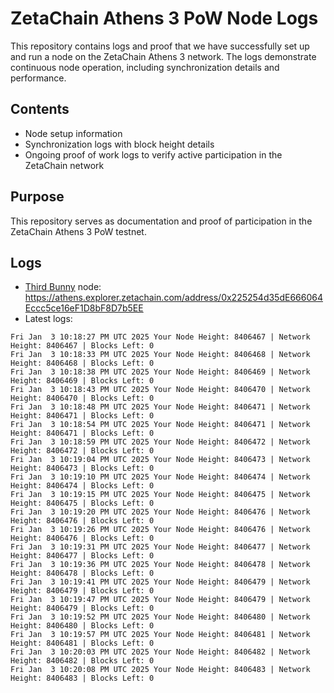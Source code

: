 # ZetaChain Athens 3 PoW Node Logs
This repository contains logs and proof that we have successfully set up and run a node on the ZetaChain Athens 3 network. The logs demonstrate continuous node operation, including synchronization details and performance.

## Contents
- Node setup information
- Synchronization logs with block height details
- Ongoing proof of work logs to verify active participation in the ZetaChain network

## Purpose
This repository serves as documentation and proof of participation in the ZetaChain Athens 3 PoW testnet.

## Logs

- [Third Bunny](https://thirdbunny.xyz/) node: https://athens.explorer.zetachain.com/address/0x225254d35dE666064Eccc5ce16eF1D8bF8D7b5EE
- Latest logs:
```
Fri Jan  3 10:18:27 PM UTC 2025 Your Node Height: 8406467 | Network Height: 8406467 | Blocks Left: 0
Fri Jan  3 10:18:33 PM UTC 2025 Your Node Height: 8406468 | Network Height: 8406468 | Blocks Left: 0
Fri Jan  3 10:18:38 PM UTC 2025 Your Node Height: 8406469 | Network Height: 8406469 | Blocks Left: 0
Fri Jan  3 10:18:43 PM UTC 2025 Your Node Height: 8406470 | Network Height: 8406470 | Blocks Left: 0
Fri Jan  3 10:18:48 PM UTC 2025 Your Node Height: 8406471 | Network Height: 8406471 | Blocks Left: 0
Fri Jan  3 10:18:54 PM UTC 2025 Your Node Height: 8406471 | Network Height: 8406471 | Blocks Left: 0
Fri Jan  3 10:18:59 PM UTC 2025 Your Node Height: 8406472 | Network Height: 8406472 | Blocks Left: 0
Fri Jan  3 10:19:04 PM UTC 2025 Your Node Height: 8406473 | Network Height: 8406473 | Blocks Left: 0
Fri Jan  3 10:19:10 PM UTC 2025 Your Node Height: 8406474 | Network Height: 8406474 | Blocks Left: 0
Fri Jan  3 10:19:15 PM UTC 2025 Your Node Height: 8406475 | Network Height: 8406475 | Blocks Left: 0
Fri Jan  3 10:19:20 PM UTC 2025 Your Node Height: 8406476 | Network Height: 8406476 | Blocks Left: 0
Fri Jan  3 10:19:26 PM UTC 2025 Your Node Height: 8406476 | Network Height: 8406476 | Blocks Left: 0
Fri Jan  3 10:19:31 PM UTC 2025 Your Node Height: 8406477 | Network Height: 8406477 | Blocks Left: 0
Fri Jan  3 10:19:36 PM UTC 2025 Your Node Height: 8406478 | Network Height: 8406478 | Blocks Left: 0
Fri Jan  3 10:19:41 PM UTC 2025 Your Node Height: 8406479 | Network Height: 8406479 | Blocks Left: 0
Fri Jan  3 10:19:47 PM UTC 2025 Your Node Height: 8406479 | Network Height: 8406479 | Blocks Left: 0
Fri Jan  3 10:19:52 PM UTC 2025 Your Node Height: 8406480 | Network Height: 8406480 | Blocks Left: 0
Fri Jan  3 10:19:57 PM UTC 2025 Your Node Height: 8406481 | Network Height: 8406481 | Blocks Left: 0
Fri Jan  3 10:20:03 PM UTC 2025 Your Node Height: 8406482 | Network Height: 8406482 | Blocks Left: 0
Fri Jan  3 10:20:08 PM UTC 2025 Your Node Height: 8406483 | Network Height: 8406483 | Blocks Left: 0
```
